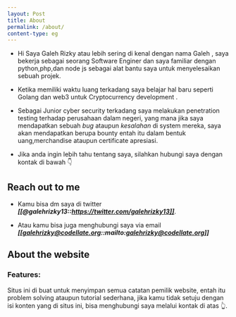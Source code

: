 ```yaml
---
layout: Post
title: About
permalink: /about/
content-type: eg
---
```



- Hi Saya Galeh Rizky atau lebih sering di kenal dengan nama Galeh , saya bekerja sebagai seorang Software Enginer dan saya familiar dengan python,php,dan node js sebagai alat bantu saya untuk menyelesaikan sebuah projek. 

- Ketika memiliki waktu luang terkadang saya belajar hal baru seperti Golang dan web3 untuk Cryptocurrency development .

- Sebagai Junior cyber security terkadang  saya melakukan penetration testing terhadap perusahaan dalam negeri, yang mana jika saya mendapatkan sebuah *bug* ataupun *kesalahan* di system mereka, saya akan mendapatkan berupa bounty entah itu dalam bentuk uang,merchandise ataupun certificate apresiasi.
  
- Jika anda ingin lebih tahu tentang saya, silahkan hubungi saya dengan kontak di bawah 👇


## Reach out to me

- Kamu bisa dm saya di twitter ***[[@galehrizky13::https://twitter.com/galehrizky13]]***. 
  
- Atau kamu bisa juga menghubungi saya via email ***[[galehrizky@codellate.org::mailto:galehrizky@codellate.org]]***


## About the website

### Features:
 Situs ini di buat untuk menyimpan semua catatan pemilik website, entah itu problem solving ataupun tutorial sederhana,
 jika kamu tidak setuju dengan isi konten yang di situs ini, bisa menghubungi saya melalui kontak di atas 👆. 

